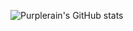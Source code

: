 ![Purplerain's GitHub stats](https://github-readme-stats.vercel.app/api?username=gitservice-daniel&theme=onedark)

